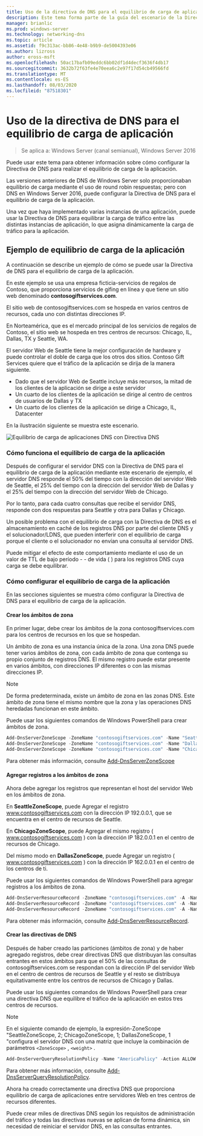 ```yaml
---
title: Uso de la directiva de DNS para el equilibrio de carga de aplicación
description: Este tema forma parte de la guía del escenario de la Directiva DNS para Windows Server 2016
manager: brianlic
ms.prod: windows-server
ms.technology: networking-dns
ms.topic: article
ms.assetid: f9c313ac-bb86-4e48-b9b9-de5004393e06
ms.author: lizross
author: eross-msft
ms.openlocfilehash: 50ac17bafb09eddc6bb02df1d4decf3636f4db17
ms.sourcegitcommit: 3632b72f63fe4e70eea6c2e97f17d54cb49566fd
ms.translationtype: MT
ms.contentlocale: es-ES
ms.lasthandoff: 08/03/2020
ms.locfileid: "87518301"
---
```

# <a name="use-dns-policy-for-application-load-balancing"></a>Uso de la directiva de DNS para el equilibrio de carga de aplicación

>Se aplica a: Windows Server (canal semianual), Windows Server 2016

Puede usar este tema para obtener información sobre cómo configurar la Directiva de DNS para realizar el equilibrio de carga de la aplicación.

Las versiones anteriores de DNS de Windows Server solo proporcionaban equilibrio de carga mediante el uso de round robin respuestas; pero con DNS en Windows Server 2016, puede configurar la Directiva de DNS para el equilibrio de carga de la aplicación.

Una vez que haya implementado varias instancias de una aplicación, puede usar la Directiva de DNS para equilibrar la carga de tráfico entre las distintas instancias de aplicación, lo que asigna dinámicamente la carga de tráfico para la aplicación.

## <a name="example-of-application-load-balancing"></a>Ejemplo de equilibrio de carga de la aplicación

A continuación se describe un ejemplo de cómo se puede usar la Directiva de DNS para el equilibrio de carga de la aplicación.

En este ejemplo se usa una empresa ficticia-servicios de regalos de Contoso, que proporciona servicios de gifing en línea y que tiene un sitio web denominado **contosogiftservices.com**.

El sitio web de contosogiftservices.com se hospeda en varios centros de recursos, cada uno con distintas direcciones IP.

En Norteamérica, que es el mercado principal de los servicios de regalos de Contoso, el sitio web se hospeda en tres centros de recursos: Chicago, IL, Dallas, TX y Seattle, WA.

El servidor Web de Seattle tiene la mejor configuración de hardware y puede controlar el doble de carga que los otros dos sitios. Contoso Gift Services quiere que el tráfico de la aplicación se dirija de la manera siguiente.

- Dado que el servidor Web de Seattle incluye más recursos, la mitad de los clientes de la aplicación se dirige a este servidor
- Un cuarto de los clientes de la aplicación se dirige al centro de centros de usuarios de Dallas y TX
- Un cuarto de los clientes de la aplicación se dirige a Chicago, IL, Datacenter

En la ilustración siguiente se muestra este escenario.

![Equilibrio de carga de aplicaciones DNS con Directiva DNS](../../media/Dns-App-Lb/dns-app-lb.jpg)


### <a name="how-application-load-balancing-works"></a>Cómo funciona el equilibrio de carga de la aplicación

Después de configurar el servidor DNS con la Directiva de DNS para el equilibrio de carga de la aplicación mediante este escenario de ejemplo, el servidor DNS responde el 50% del tiempo con la dirección del servidor Web de Seattle, el 25% del tiempo con la dirección del servidor Web de Dallas y el 25% del tiempo con la dirección del servidor Web de Chicago.

Por lo tanto, para cada cuatro consultas que recibe el servidor DNS, responde con dos respuestas para Seattle y otra para Dallas y Chicago.

Un posible problema con el equilibrio de carga con la Directiva de DNS es el almacenamiento en caché de los registros DNS por parte del cliente DNS y el solucionador/LDNS, que pueden interferir con el equilibrio de carga porque el cliente o el solucionador no envían una consulta al servidor DNS.

Puede mitigar el efecto de este comportamiento mediante el uso de un valor de TTL de bajo período \- \- de vida \( \) para los registros DNS cuya carga se debe equilibrar.

### <a name="how-to-configure-application-load-balancing"></a>Cómo configurar el equilibrio de carga de la aplicación

En las secciones siguientes se muestra cómo configurar la Directiva de DNS para el equilibrio de carga de la aplicación.

#### <a name="create-the-zone-scopes"></a>Crear los ámbitos de zona

En primer lugar, debe crear los ámbitos de la zona contosogiftservices.com para los centros de recursos en los que se hospedan.

Un ámbito de zona es una instancia única de la zona. Una zona DNS puede tener varios ámbitos de zona, con cada ámbito de zona que contenga su propio conjunto de registros DNS. El mismo registro puede estar presente en varios ámbitos, con direcciones IP diferentes o con las mismas direcciones IP.

>[!NOTE]
>De forma predeterminada, existe un ámbito de zona en las zonas DNS. Este ámbito de zona tiene el mismo nombre que la zona y las operaciones DNS heredadas funcionan en este ámbito.

Puede usar los siguientes comandos de Windows PowerShell para crear ámbitos de zona.

```powershell
Add-DnsServerZoneScope -ZoneName "contosogiftservices.com" -Name "SeattleZoneScope"
Add-DnsServerZoneScope -ZoneName "contosogiftservices.com" -Name "DallasZoneScope"
Add-DnsServerZoneScope -ZoneName "contosogiftservices.com" -Name "ChicagoZoneScope"
```

Para obtener más información, consulte [Add-DnsServerZoneScope](https://docs.microsoft.com/powershell/module/dnsserver/add-dnsserverzonescope?view=win10-ps)

#### <a name="add-records-to-the-zone-scopes"></a><a name="bkmk_records"></a>Agregar registros a los ámbitos de zona

Ahora debe agregar los registros que representan el host del servidor Web en los ámbitos de zona.

En **SeattleZoneScope**, puede Agregar el registro www.contosogiftservices.com con la dirección IP 192.0.0.1, que se encuentra en el centro de recursos de Seattle.

En **ChicagoZoneScope**, puede Agregar el mismo registro \( www.contosogiftservices.com \) con la dirección IP 182.0.0.1 en el centro de recursos de Chicago.

Del mismo modo en **DallasZoneScope**, puede Agregar un registro \( www.contosogiftservices.com \) con la dirección IP 162.0.0.1 en el centro de los centros de ti.

Puede usar los siguientes comandos de Windows PowerShell para agregar registros a los ámbitos de zona.

```powershell
Add-DnsServerResourceRecord -ZoneName "contosogiftservices.com" -A -Name "www" -IPv4Address "192.0.0.1" -ZoneScope "SeattleZoneScope"
Add-DnsServerResourceRecord -ZoneName "contosogiftservices.com" -A -Name "www" -IPv4Address "182.0.0.1" -ZoneScope "ChicagoZoneScope"
Add-DnsServerResourceRecord -ZoneName "contosogiftservices.com" -A -Name "www" -IPv4Address "162.0.0.1" -ZoneScope "DallasZoneScope"
```

Para obtener más información, consulte [Add-DnsServerResourceRecord](https://docs.microsoft.com/powershell/module/dnsserver/add-dnsserverresourcerecord?view=win10-ps).

#### <a name="create-the-dns-policies"></a><a name="bkmk_policies"></a>Crear las directivas de DNS

Después de haber creado las particiones (ámbitos de zona) y de haber agregado registros, debe crear directivas DNS que distribuyan las consultas entrantes en estos ámbitos para que el 50% de las consultas de contosogiftservices.com se respondan con la dirección IP del servidor Web en el centro de centros de recursos de Seattle y el resto se distribuya equitativamente entre los centros de recursos de Chicago y Dallas.

Puede usar los siguientes comandos de Windows PowerShell para crear una directiva DNS que equilibre el tráfico de la aplicación en estos tres centros de recursos.

>[!NOTE]
>En el siguiente comando de ejemplo, la expresión-ZoneScope "SeattleZoneScope, 2; ChicagoZoneScope, 1; DallasZoneScope, 1 "configura el servidor DNS con una matriz que incluye la combinación de parámetros `<ZoneScope>` , `<weight>` .

```powershell
Add-DnsServerQueryResolutionPolicy -Name "AmericaPolicy" -Action ALLOW -ZoneScope "SeattleZoneScope,2;ChicagoZoneScope,1;DallasZoneScope,1" -ZoneName "contosogiftservices.com"
```

Para obtener más información, consulte [Add-DnsServerQueryResolutionPolicy](https://docs.microsoft.com/powershell/module/dnsserver/add-dnsserverqueryresolutionpolicy?view=win10-ps).

Ahora ha creado correctamente una directiva DNS que proporciona equilibrio de carga de aplicaciones entre servidores Web en tres centros de recursos diferentes.

Puede crear miles de directivas DNS según los requisitos de administración del tráfico y todas las directivas nuevas se aplican de forma dinámica, sin necesidad de reiniciar el servidor DNS, en las consultas entrantes.
